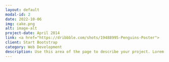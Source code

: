 ```yaml
---
layout: default
modal-id: 2
date: 2022-10-06
img: cake.png
alt: image-alt
project-date: April 2014
link: <a href="https://dribbble.com/shots/19488995-Penguins-Poster">
client: Start Bootstrap
category: Web Development
description: Use this area of the page to describe your project. Lorem ipsum dolor sit amet, consectetur adipisicing elit. Mollitia neque assumenda ipsam nihil, molestias magnam, recusandae quos quis inventore quisquam velit asperiores, vitae? Reprehenderit soluta, eos quod consequuntur itaque. Nam.
---
```

